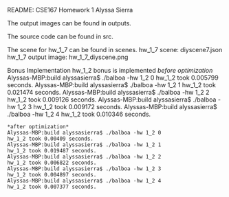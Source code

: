 README: CSE167 Homework 1
Alyssa Sierra

The output images can be found in outputs.

The source code can be found in src.

The scene for hw_1_7 can be found in scenes.
hw_1_7 scene: diyscene7.json
hw_1_7 output image: hw_1_7_diyscene.png

Bonus Implementation
    hw_1_2 bonus is implemented
	*before optimization*
	Alyssas-MBP:build alyssasierra$ ./balboa -hw 1_2 0
	hw_1_2 took 0.005799 seconds.
	Alyssas-MBP:build alyssasierra$ ./balboa -hw 1_2 1
	hw_1_2 took 0.021474 seconds.
	Alyssas-MBP:build alyssasierra$ ./balboa -hw 1_2 2
	hw_1_2 took 0.009126 seconds.
	Alyssas-MBP:build alyssasierra$ ./balboa -hw 1_2 3
	hw_1_2 took 0.009172 seconds.
	Alyssas-MBP:build alyssasierra$ ./balboa -hw 1_2 4
	hw_1_2 took 0.010346 seconds.
	
	*after optimization*
	Alyssas-MBP:build alyssasierra$ ./balboa -hw 1_2 0
	hw_1_2 took 0.00409 seconds.
	Alyssas-MBP:build alyssasierra$ ./balboa -hw 1_2 1
	hw_1_2 took 0.019487 seconds.
	Alyssas-MBP:build alyssasierra$ ./balboa -hw 1_2 2
	hw_1_2 took 0.006822 seconds.
	Alyssas-MBP:build alyssasierra$ ./balboa -hw 1_2 3
	hw_1_2 took 0.004897 seconds.
	Alyssas-MBP:build alyssasierra$ ./balboa -hw 1_2 4
	hw_1_2 took 0.007377 seconds.

